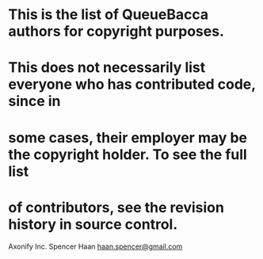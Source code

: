 # This is the list of QueueBacca authors for copyright purposes.
#
# This does not necessarily list everyone who has contributed code, since in
# some cases, their employer may be the copyright holder.  To see the full list
# of contributors, see the revision history in source control.

Axonify Inc.
Spencer Haan <haan.spencer@gmail.com>
